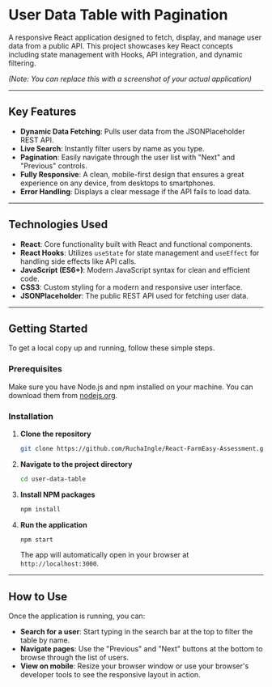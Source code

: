 
# User Data Table with Pagination

A responsive React application designed to fetch, display, and manage user data from a public API. This project showcases key React concepts including state management with Hooks, API integration, and dynamic filtering.

 
*(Note: You can replace this with a screenshot of your actual application)*

---

##  Key Features

*   **Dynamic Data Fetching**: Pulls user data from the JSONPlaceholder REST API.
*   **Live Search**: Instantly filter users by name as you type.
*   **Pagination**: Easily navigate through the user list with "Next" and "Previous" controls.
*   **Fully Responsive**: A clean, mobile-first design that ensures a great experience on any device, from desktops to smartphones.
*   **Error Handling**: Displays a clear message if the API fails to load data.

---

## Technologies Used

*   **React**: Core functionality built with React and functional components.
*   **React Hooks**: Utilizes `useState` for state management and `useEffect` for handling side effects like API calls.
*   **JavaScript (ES6+)**: Modern JavaScript syntax for clean and efficient code.
*   **CSS3**: Custom styling for a modern and responsive user interface.
*   **JSONPlaceholder**: The public REST API used for fetching user data.

---

## Getting Started

To get a local copy up and running, follow these simple steps.

### Prerequisites

Make sure you have Node.js and npm installed on your machine. You can download them from [nodejs.org](https://nodejs.org/).

### Installation

1.  **Clone the repository**
    ```sh
    git clone https://github.com/RuchaIngle/React-FarmEasy-Assessment.git
    ```

2.  **Navigate to the project directory**
    ```sh
    cd user-data-table
    ```

3.  **Install NPM packages**
    ```sh
    npm install
    ```

4.  **Run the application**
    ```sh
    npm start
    ```
    The app will automatically open in your browser at `http://localhost:3000`.

---

## How to Use

Once the application is running, you can:

*   **Search for a user**: Start typing in the search bar at the top to filter the table by name.
*   **Navigate pages**: Use the "Previous" and "Next" buttons at the bottom to browse through the list of users.
*   **View on mobile**: Resize your browser window or use your browser's developer tools to see the responsive layout in action.
